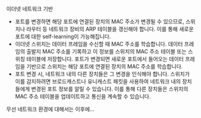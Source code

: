 이더넷 네트워크 기반
- 포트를 변경하면 해당 포트에 연결된 장치의 MAC 주소가 변경될 수 있으므로, 스위치나 라우터 등 네트워크 장비의 ARP 테이블을 갱신해야 합니다. 이를 통해 새로운 포트에 대한 self-learning이 가능해집니다.
- 이더넷 스위치는 데이터 프레임을 수신할 때 MAC 주소를 학습합니다. 데이터 프레임의 출발지 MAC 주소를 기록하고 이 정보를 스위치의 MAC 주소 테이블 또는 스위칭 테이블에 저장합니다. 포트가 변경되면 새로운 포트에서 들어오는 데이터 프레임을 기반으로 스위치는 해당 포트에 연결된 장치의 MAC 주소를 학습합니다.
- 포트 변경 시, 네트워크 내의 다른 장치들은 그 변경을 인식해야 합니다. 스위치가 이를 감지하려면 브로드캐스트나 유니캐스트 패킷을 사용하여 네트워크 내의 장치들에게 변경된 포트 정보를 알릴 수 있습니다. 이를 통해 다른 장치들은 스위치의 MAC 주소 테이블을 업데이트하고 통신을 계속할 수 있습니다.

무선 네트워크 환경에 대해서는 이후에...
